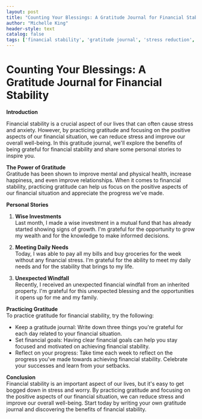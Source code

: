 ```yaml
---
layout: post
title: "Counting Your Blessings: A Gratitude Journal for Financial Stability"
author: "Michelle King"
header-style: text
catalog: false
tags: ['financial stability', 'gratitude journal', 'stress reduction', 'financial goals', 'wise investments', 'daily needs', 'personal stories']
---
```


# Counting Your Blessings: A Gratitude Journal for Financial Stability  

**Introduction**  

Financial stability is a crucial aspect of our lives that can often cause stress and anxiety. However, by practicing gratitude and focusing on the positive aspects of our financial situation, we can reduce stress and improve our overall well-being. In this gratitude journal, we'll explore the benefits of being grateful for financial stability and share some personal stories to inspire you.  

**The Power of Gratitude**  
Gratitude has been shown to improve mental and physical health, increase happiness, and even improve relationships. When it comes to financial stability, practicing gratitude can help us focus on the positive aspects of our financial situation and appreciate the progress we've made.  

**Personal Stories**  
1. **Wise Investments**  
   Last month, I made a wise investment in a mutual fund that has already started showing signs of growth. I'm grateful for the opportunity to grow my wealth and for the knowledge to make informed decisions.  

2. **Meeting Daily Needs**  
   Today, I was able to pay all my bills and buy groceries for the week without any financial stress. I'm grateful for the ability to meet my daily needs and for the stability that brings to my life.  

3. **Unexpected Windfall**  
   Recently, I received an unexpected financial windfall from an inherited property. I'm grateful for this unexpected blessing and the opportunities it opens up for me and my family.  

**Practicing Gratitude**  
To practice gratitude for financial stability, try the following:  

- Keep a gratitude journal: Write down three things you're grateful for each day related to your financial situation.  
- Set financial goals: Having clear financial goals can help you stay focused and motivated on achieving financial stability.  
- Reflect on your progress: Take time each week to reflect on the progress you've made towards achieving financial stability. Celebrate your successes and learn from your setbacks.  

**Conclusion**  
Financial stability is an important aspect of our lives, but it's easy to get bogged down in stress and worry. By practicing gratitude and focusing on the positive aspects of our financial situation, we can reduce stress and improve our overall well-being. Start today by writing your own gratitude journal and discovering the benefits of financial stability.  
